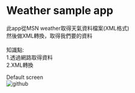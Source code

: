 Weather sample app
================================
此app從MSN weather取得天氣資料檔案(XML格式)<br />
然後做XML轉換，取得我們要的資料<br />
<br />
知識點:<br />
1.透過網路取得資料<br />
2.XML轉換<br />


Default screen <br />
![github](https://github.com/DeanHuangTW/Android_WeatherSampleApp/blob/master/screenshot/screenshot.png "github")